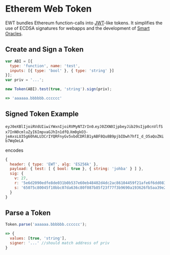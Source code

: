 # Etherem Web Token

EWT bundles Ethereum function-calls into [JWT](https://jwt.io/)-like tokens. It simplifies the use of ECDSA signatures for webapps and the development of [Smart Oracles](https://github.com/codius/codius/wiki/Smart-Oracles:-A-Simple,-Powerful-Approach-to-Smart-Contracts).

## Create and Sign a Token

```javascript
var ABI = [{
  type: 'function', name: 'test',
  inputs: [{ type: 'bool' }, { type: 'string' }]
}];
var priv = '...';

new Token(ABI).test(true, 'string').sign(priv);

=> 'aaaaaa.bbbbbb.cccccc'
```

## Signed Token Example

`eyJ0eXBlIjoiRVdUIiwiYWxnIjoiRVMyNTZrIn0`.`eyJ0ZXN0IjpbeyJib29sIjp0cnVlfSx7InN0cmluZyI6ImpvaGJhIn1dfQ`.`Xm0gkO3-jeAxsLU35g60hALU3CrIYQRFnyGv5vbdCDRlB1yABF8Qu8B9pjbIDwh7hfI_d_O5aQoZNib7WqOeLA` 

encodes

```js
{
  header: { type: 'EWT', alg: 'ES256k' },
  payload: { test: [ { bool: true }, { string: 'johba' } ] },
  sig: {
    v: 27,
    r: '5e6d2090edfe8de031b0b537e60eb48402d4dc2ac86104459f21afe6f6dd0834',
    s: '65075c80045f10bbc07da636c80f087b85f23f77f3b9690a193626fb5aa39e2c'
  }
}
```


## Parse a Token

```javascript
Token.parse('aaaaaa.bbbbbb.cccccc');

=> {
  values: [true, 'string'],
  signer: '...' //should match address of priv
}
```

